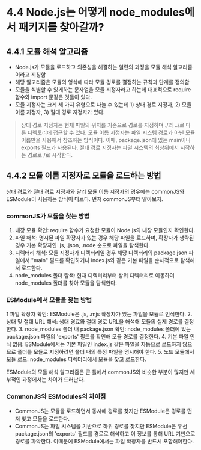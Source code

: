 # 4.4 Node.js는 어떻게 node_modules에서 패키지를 찾아갈까?

## 4.4.1 모듈 해석 알고리즘

- Node.js가 모듈을 로드하고 의존성을 해결하는 일련의 과정을 모듈 해석 알고리즘이라고 지칭함
- 해당 알고리즘은 모듈의 형식에 따라 모듈 경로를 결정하는 규칙과 단계를 정의함
- 모듈을 식별할 수 있게하는 문자열을 모듈 지정자라고 하는데 대표적으로 require 함수와 import 문같은 것들이 있다.
- 모듈 지정자는 크게 세 가지 유형으로 나눌 수 있는데 1) 상대 경로 지정자, 2) 모듈 이름 지정자, 3) 절대 경로 지정자가 있다.

> 상대 경로 지정자는 현재 파일의 위치를 기준으로 경로를 지정하며 ./와 ../로 다른 디렉토리에 접근할 수 있다.
> 모듈 이름 지정자는 파일 시스템 경로가 아닌 모듈 이름만을 사용해서 참조하는 방식이다. 이때, package.json에 있는 main이나 exports 필드가 사용된다.
> 절대 경로 지정자는 파일 시스템의 최상위에서 시작하는 경로로 /로 시작한다.

## 4.4.2 모듈 이름 지정자로 모듈을 로드하는 방법

상대 경로와 절대 경로 지정자와 달리 모듈 이름 지정자의 경우에는 commonJS와 ESModule이 사용하는 방식이 다르다. 먼저 commonJS부터 알아보자.

### commonJS가 모듈을 찾는 방법

1. 내장 모듈 확인: require 함수가 요청한 모듈이 Node.js의 내장 모듈인지 확인한다.
2. 파일 해석: 명시된 파일 확장자가 있는 경우 해당 파일을 로드하며, 확장자가 생략된 경우 기본 확장자인 .js, .json, .node 순으로 파일을 탐색한다.
3. 디렉터리 해석: 모듈 지정자가 디렉터리일 경우 해당 디렉터리의 package.json 파일에서 "main" 필드를 확인하거나 index.js와 같은 기본 파일을 순차적으로 탐색해서 로드한다.
4. node_modules 폴더 탐색: 현재 디렉터리부터 상위 디렉터리로 이동하여 node_modules 폴더를 찾아 모듈을 탐색한다.

### ESModule에서 모듈을 찾는 방법

1 파일 확장자 확인: ESModule은 .js, .mjs 확장자가 있는 파일을 모듈로 인식한다. 2. 상대 및 절대 URL 해석: 생대 경료와 절대 경로 URL을 해석해 모듈의 실제 경로를 결정한다. 3. node_modules 폴더 내 package.json 확인: node_modules 폴더에 있는 package.json 파일의 'exports' 필드를 확인해 모듈 경로를 결정한다. 4. 기본 파일 인식 없음: ESModule에서는 기본 파일인 index.js 같은 파일을 자동으로 로드하지 않으므로 폴더를 모듈로 지정하려면 폴더 내의 특정 파일을 명시해야 한다. 5. 노드 모듈에서 모듈 로드: node_modules 디렉터리에서 모듈을 찾고 로드한다.

ESModule의 모듈 해석 알고리즘은 큰 틀에서 commonJS와 비슷한 부분이 많지만 세부적인 과정에서는 차이가 드러난다.

### CommonJS와 ESModules의 차이점

- CommonJS는 모듈을 로드하면서 동시에 경로를 찾지만 ESModule은 경로를 먼저 찾고 모듈을 로드한다.
- CommonJS는 파일 시스템을 기반으로 하위 경로를 찾지만 ESModule은 우선 package.json의 'exports' 필드를 경로로 해석하고 이 정보를 통해 URL 기반으로 경로를 파악한다. 이때문에 ESModule에서는 파일 확장자를 반드시 포함해야한다.
